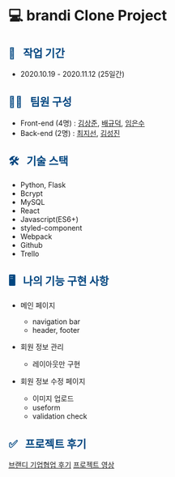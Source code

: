 # 💻 brandi Clone Project



## <span style="color:#004680"> 📆 &nbsp; 작업 기간 </span>

- 2020.10.19 - 2020.11.12 (25일간)

## <span style="color:#004680"> 👩‍💻 &nbsp; 팀원 구성 </span>

- Front-end (4명) : [김상준](https://velog.io/@realryankim), [배규덕](https://velog.io/@mandarinduk), [임은수](https://velog.io/@limes)
- Back-end (2명) : [최지선](https://velog.io/@wltjs10645), [김성진](https://velog.io/@kimsj5259)


## <span style="color:#004680"> 🛠 &nbsp; 기술 스택 </span>

- Python, Flask
- Bcrypt
- MySQL
- React 
- Javascript(ES6+)
- styled-component
- Webpack
- Github
- Trello

## <span style="color:#004680"> 🖥 &nbsp; 나의 기능 구현 사항 </span>

- 메인 페이지
  - navigation bar 
  - header, footer

- 회원 정보 관리
  - 레이아웃만 구현

- 회원 정보 수정 페이지
  - 이미지 업로드
  - useform 
  - validation check 

## <span style="color:#004680"> ✅ &nbsp; 프로젝트 후기 </span>

[브랜디 기업협업 후기](https://velog.io/@limes/%EB%B8%8C%EB%9E%9C%EB%94%94-%EC%9D%B8%ED%84%B4%EC%8B%AD-%ED%9B%84%EA%B8%B0-%EA%B8%B0%EC%97%85%ED%98%91%EC%97%85)
[프로젝트 영상](https://youtu.be/-JzUsCzMmHI)

